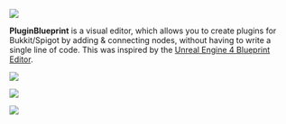 ![](https://i.imgur.com/oHijbOO.png)

**PluginBlueprint** is a visual editor, which allows you to create plugins for Bukkit/Spigot by adding & connecting nodes, without having to write a single line of code. This was inspired by the [Unreal Engine 4 Blueprint Editor](https://docs.unrealengine.com/en-us/Engine/Blueprints). 


![](https://thumbs.gfycat.com/KindlyBossyBunny-size_restricted.gif) 

![](https://thumbs.gfycat.com/InformalWhisperedFishingcat-size_restricted.gif)


![](https://i.imgur.com/f986ivP.png)